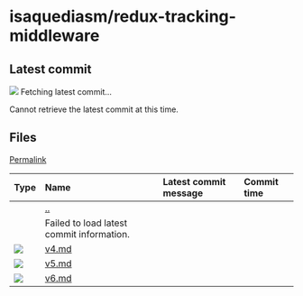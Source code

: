 # isaquediasm/redux-tracking-middleware

## Latest commit

![](https://github.githubassets.com/images/spinners/octocat-spinner-32-EAF2F5.gif) Fetching latest commit…

 Cannot retrieve the latest commit at this time.

## Files <a id="files"></a>

 [Permalink](https://github.com/isaquediasm/redux-tracking-middleware/tree/70a8b8cc90993b55b3a946450a3ca5b5b06512c7/docs/upgrading)

| Type | Name | Latest commit message | Commit time |
| :--- | :--- | :--- | :--- |
|  | [..]() |  |  |
|  | Failed to load latest commit information. |  |  |
| ![](https://github.githubassets.com/images/spinners/octocat-spinner-32.gif) |  [v4.md](https://github.com/isaquediasm/redux-tracking-middleware/blob/master/docs/upgrading/v4.md) |  |  |
| ![](https://github.githubassets.com/images/spinners/octocat-spinner-32.gif) |  [v5.md](https://github.com/isaquediasm/redux-tracking-middleware/blob/master/docs/upgrading/v5.md) |  |  |
| ![](https://github.githubassets.com/images/spinners/octocat-spinner-32.gif) |  [v6.md](https://github.com/isaquediasm/redux-tracking-middleware/blob/master/docs/upgrading/v6.md) |  |  |

